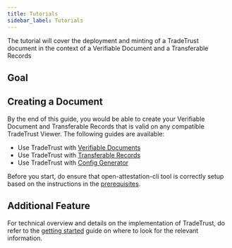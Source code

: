 ```yaml
---
title: Tutorials
sidebar_label: Tutorials
---
```


The tutorial will cover the deployment and minting of a TradeTrust document in the context of a Verifiable Document and a Transferable Records

## Goal

## Creating a Document

By the end of this guide, you would be able to create your Verifiable Document and Transferable Records that is valid on any compatible TradeTrust Viewer. The following guides are available:

- Use TradeTrust with [Verifiable Documents](/docs/tutorial/verifiable-documents/overview)
- Use TradeTrust with [Transferable Records](/docs/tutorial/transferable-records/overview)
- Use TradeTrust with [Config Generator](/docs/tutorial/document-creator/overview)

Before you start, do ensure that open-attestation-cli tool is correctly setup based on the instructions in the [prerequisites](/docs/tutorial/prerequisites).

## Additional Feature

For technical overview and details on the implementation of TradeTrust, do refer to the [getting started](/docs/getting-started) guide on where to look for the relevant information.
